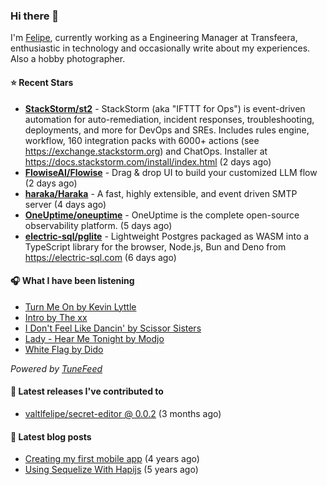 ### Hi there 👋

I'm [Felipe](https://felipevm.com), currently working as a Engineering Manager at Transfeera, enthusiastic in technology and occasionally write about my experiences. Also a hobby photographer.

#### ⭐ Recent Stars
- **[StackStorm/st2](https://github.com/StackStorm/st2)** - StackStorm (aka &#34;IFTTT for Ops&#34;) is event-driven automation for auto-remediation, incident responses, troubleshooting, deployments, and more for DevOps and SREs. Includes rules engine, workflow, 160 integration packs with 6000&#43; actions (see https://exchange.stackstorm.org) and ChatOps. Installer at https://docs.stackstorm.com/install/index.html (2 days ago)
- **[FlowiseAI/Flowise](https://github.com/FlowiseAI/Flowise)** - Drag &amp; drop UI to build your customized LLM flow (2 days ago)
- **[haraka/Haraka](https://github.com/haraka/Haraka)** - A fast, highly extensible, and event driven SMTP server (4 days ago)
- **[OneUptime/oneuptime](https://github.com/OneUptime/oneuptime)** - OneUptime is the complete open-source observability platform. (5 days ago)
- **[electric-sql/pglite](https://github.com/electric-sql/pglite)** - Lightweight Postgres packaged as WASM into a TypeScript library for the browser, Node.js, Bun and Deno from https://electric-sql.com (6 days ago)

#### 🎧 What I have been listening
- [Turn Me On by Kevin Lyttle](https://open.spotify.com/track/0BBOLOV5JntPL3341swIre)
- [Intro by The xx](https://open.spotify.com/track/2usrT8QIbIk9y0NEtQwS4j)
- [I Don&#39;t Feel Like Dancin&#39; by Scissor Sisters](https://open.spotify.com/track/13pyGLYmBjYgvOMIEivX2K)
- [Lady - Hear Me Tonight by Modjo](https://open.spotify.com/track/49X0LAl6faAusYq02PRAY6)
- [White Flag by Dido](https://open.spotify.com/track/5ht9FVBi07F48ZAfIf7WdC)

_Powered by [TuneFeed](https://tunefeed.app?ref=valtlfelipe-gh-profile)_ 

#### 🚀 Latest releases I've contributed to


- [valtlfelipe/secret-editor @ 0.0.2](https://github.com/valtlfelipe/secret-editor/releases/tag/0.0.2) (3 months ago)

#### 📄 Latest blog posts
- [Creating my first mobile app](https://felipevm.com/posts/creating-my-first-mobile-app/) (4 years ago)
- [Using Sequelize With Hapijs](https://felipevm.com/posts/using-sequelize-with-hapijs/) (5 years ago)
